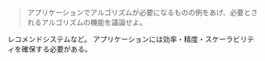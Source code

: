 <!--
<script type="text/javascript" async
  src="https://cdnjs.cloudflare.com/ajax/libs/mathjax/2.7.7/MathJax.js?config=TeX-MML-AM_CHTML">
</script>
-->
> アプリケーションでアルゴリズムが必要になるものの例をあげ、必要とされるアルゴリズムの機能を議論せよ。

レコメンドシステムなど。
アプリケーションには効率・精度・スケーラビリティを確保する必要がある。